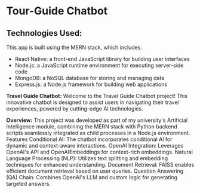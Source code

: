 # Tour-Guide Chatbot



## Technologies Used:
This app is built using the MERN stack, which includes:
- React Native: a front-end JavaScript library for building user interfaces
- Node.js: a JavaScript runtime environment for executing server-side code
- MongoDB: a NoSQL database for storing and managing data
- Express.js: a Node.js framework for building web applications

**Travel Guide Chatbot:**
Welcome to the Travel Guide Chatbot project! This innovative chatbot is designed to assist users in navigating their travel experiences, powered by cutting-edge AI technologies.


**Overview:**
This project was developed as part of my university's Artificial Intelligence module, combining the MERN stack with Python backend scripts seamlessly integrated as child processes in a Node.js environment.
Features
Conditional AI: The chatbot incorporates conditional AI for dynamic and context-aware interactions.
OpenAI Integration: Leverages OpenAI's API and OpenAIEmbeddings for context-rich embeddings.
Natural Language Processing (NLP): Utilizes text splitting and embedding techniques for enhanced understanding.
Document Retrieval: FAISS enables efficient document retrieval based on user queries.
Question Answering (QA) Chain: Combines OpenAI's LLM and custom logic for generating targeted answers.

